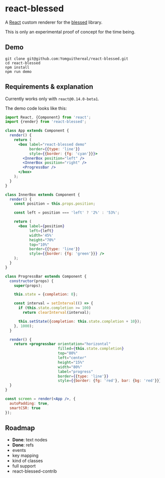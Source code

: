 # react-blessed

A [React](https://facebook.github.io/react/) custom renderer for the [blessed](https://github.com/chjj/blessed) library.

This is only an experimental proof of concept for the time being.

## Demo

```
git clone git@github.com:Yomguithereal/react-blessed.git
cd react-blessed
npm install
npm run demo
```

## Requirements & explanation

Currently works only with `react@0.14.0-beta1`.

The demo code looks like this:

```jsx
import React, {Component} from 'react';
import {render} from 'react-blessed';

class App extends Component {
  render() {
    return (
      <box label="react-blessed demo"
           border={{type: 'line'}}
           style={{border: {fg: 'cyan'}}}>
        <InnerBox position="left" />
        <InnerBox position="right" />
        <ProgressBar />
      </box>
    );
  }
}

class InnerBox extends Component {
  render() {
    const position = this.props.position;

    const left = position === 'left' ? '2%' : '53%';

    return (
      <box label={position}
           left={left}
           width='45%'
           height="70%"
           top="10%"
           border={{type: 'line'}}
           style={{border: {fg: 'green'}}} />
    );
  }
}

class ProgressBar extends Component {
  constructor(props) {
    super(props);

    this.state = {completion: 0};

    const interval = setInterval(() => {
      if (this.state.completion >= 100)
        return clearInterval(interval);

      this.setState({completion: this.state.completion + 10});
    }, 1000);
  }

  render() {
    return <progressbar orientation="horizontal"
                        filled={this.state.completion}
                        top="80%"
                        left="center"
                        height="15%"
                        width="80%"
                        label="progress"
                        border={{type: 'line'}}
                        style={{border: {fg: 'red'}, bar: {bg: 'red'}}} />
  }
}

const screen = render(<App />, {
  autoPadding: true,
  smartCSR: true
});
```

## Roadmap

* **Done**: text nodes
* **Done**: refs
* events
* key mapping
* kind of classes
* full support
* react-blessed-contrib

